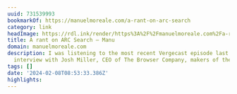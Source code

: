 ```yaml
---
uuid: 731539993
bookmarkOf: https://manuelmoreale.com/a-rant-on-arc-search
category: link
headImage: https://rdl.ink/render/https%3A%2F%2Fmanuelmoreale.com%2Fa-rant-on-arc-search
title: A rant on ARC Search – Manu
domain: manuelmoreale.com
description: I was listening to the most recent Vergecast episode last night and an
  interview with Josh Miller, CEO of The Browser Company, makers of the ARC …
tags: []
date: '2024-02-08T08:53:33.386Z'
highlights: 
---
```



